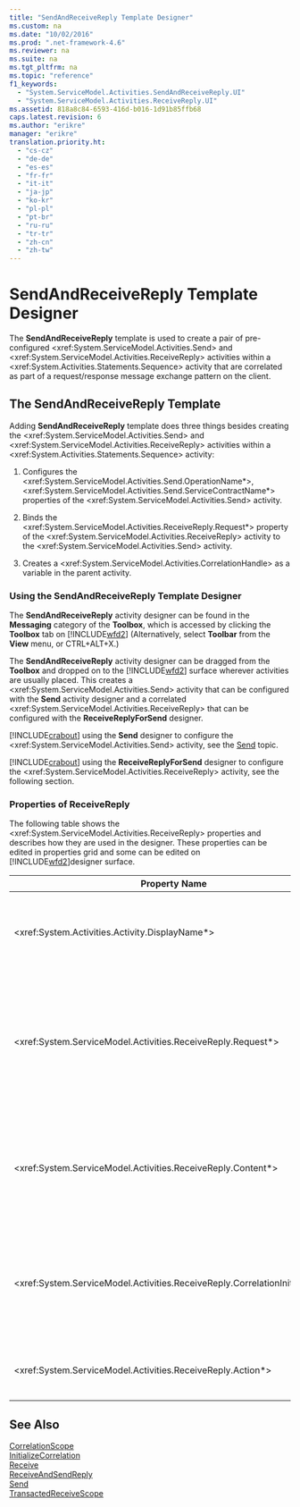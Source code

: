 ```yaml
---
title: "SendAndReceiveReply Template Designer"
ms.custom: na
ms.date: "10/02/2016"
ms.prod: ".net-framework-4.6"
ms.reviewer: na
ms.suite: na
ms.tgt_pltfrm: na
ms.topic: "reference"
f1_keywords: 
  - "System.ServiceModel.Activities.SendAndReceiveReply.UI"
  - "System.ServiceModel.Activities.ReceiveReply.UI"
ms.assetid: 818a8c84-6593-416d-b016-1d91b85ffb68
caps.latest.revision: 6
ms.author: "erikre"
manager: "erikre"
translation.priority.ht: 
  - "cs-cz"
  - "de-de"
  - "es-es"
  - "fr-fr"
  - "it-it"
  - "ja-jp"
  - "ko-kr"
  - "pl-pl"
  - "pt-br"
  - "ru-ru"
  - "tr-tr"
  - "zh-cn"
  - "zh-tw"
---
```

# SendAndReceiveReply Template Designer
The **SendAndReceiveReply** template is used to create a pair of pre-configured \<xref:System.ServiceModel.Activities.Send> and \<xref:System.ServiceModel.Activities.ReceiveReply> activities within a \<xref:System.Activities.Statements.Sequence> activity that are correlated as part of a request/response message exchange pattern on the client.  
  
## The SendAndReceiveReply Template  
 Adding **SendAndReceiveReply** template does three things besides creating the \<xref:System.ServiceModel.Activities.Send> and \<xref:System.ServiceModel.Activities.ReceiveReply> activities within a \<xref:System.Activities.Statements.Sequence> activity:  
  
1.  Configures the \<xref:System.ServiceModel.Activities.Send.OperationName*>, \<xref:System.ServiceModel.Activities.Send.ServiceContractName*> properties of the \<xref:System.ServiceModel.Activities.Send> activity.  
  
2.  Binds the \<xref:System.ServiceModel.Activities.ReceiveReply.Request*> property of the \<xref:System.ServiceModel.Activities.ReceiveReply> activity to the \<xref:System.ServiceModel.Activities.Send> activity.  
  
3.  Creates a \<xref:System.ServiceModel.Activities.CorrelationHandle> as a variable in the parent activity.  
  
### Using the SendAndReceiveReply Template Designer  
 The **SendAndReceiveReply** activity designer can be found in the **Messaging** category of the **Toolbox**, which is accessed by clicking the **Toolbox** tab on [!INCLUDE[wfd2](../workflowdesigner/includes/wfd2_md.md)] (Alternatively, select **Toolbar** from the **View** menu, or CTRL+ALT+X.)  
  
 The **SendAndReceiveReply** activity designer can be dragged from the **Toolbox** and dropped on to the [!INCLUDE[wfd2](../workflowdesigner/includes/wfd2_md.md)] surface wherever activities are usually placed. This creates a \<xref:System.ServiceModel.Activities.Send> activity that can be configured with the **Send** activity designer and a correlated \<xref:System.ServiceModel.Activities.ReceiveReply> that can be configured with the **ReceiveReplyForSend** designer.  
  
 [!INCLUDE[crabout](../codequality/includes/crabout_md.md)] using the **Send** designer to configure the \<xref:System.ServiceModel.Activities.Send> activity, see the [Send](../workflowdesigner/send-activity-designer.md) topic.  
  
 [!INCLUDE[crabout](../codequality/includes/crabout_md.md)] using the **ReceiveReplyForSend** designer to configure the \<xref:System.ServiceModel.Activities.ReceiveReply> activity, see the following section.  
  
### Properties of ReceiveReply  
 The following table shows the \<xref:System.ServiceModel.Activities.ReceiveReply> properties and describes how they are used in the designer. These properties can be edited in properties grid and some can be edited on [!INCLUDE[wfd2](../workflowdesigner/includes/wfd2_md.md)]designer surface.  
  
|Property Name|Required|Usage|  
|-------------------|--------------|-----------|  
|\<xref:System.Activities.Activity.DisplayName*>|False|The optional friendly name of the \<xref:System.ServiceModel.Activities.ReceiveReply> activity. The default is ReceiveReplyForSend.<br /><br /> Although the use of a non-default value for the friendly \<xref:System.Activities.Activity.DisplayName*> is not strictly required, it is a best practice to use such a value.|  
|\<xref:System.ServiceModel.Activities.ReceiveReply.Request*>|True|Reference to the \<xref:System.ServiceModel.Activities.Send> activity paired with this \<xref:System.ServiceModel.Activities.ReceiveReply> activity. This property must not be **null**. \<xref:System.ServiceModel.Activities.Send> and \<xref:System.ServiceModel.Activities.ReceiveReply> activities are used together on the client to model a request/response messaging pattern. This property specifies which \<xref:System.ServiceModel.Activities.Send> activity is paired. In the designer, you cannot edit this property because it is automatically bound to the \<xref:System.ServiceModel.Activities.Send> activity from which you created the \<xref:System.ServiceModel.Activities.ReceiveReply> activity.|  
|\<xref:System.ServiceModel.Activities.ReceiveReply.Content*>|False|Specifies the message or parameter content to receive. It can be either a \<xref:System.ServiceModel.Activities.ReceiveMessageContent> activity or a \<xref:System.ServiceModel.Activities.ReceiveParametersContent> activity. Edit this property by clicking the ellipse button beside the **Content** field in property grid or clicking the **Define…** button beside the **Content** label on the **Receive** activity designer surface. Both display the **Content Definition** dialog. [!INCLUDE[crabout](../codequality/includes/crabout_md.md)] how to use this box, see the [Content Definition Dialog Box](../workflowdesigner/content-definition-dialog-box.md) topic.|  
|\<xref:System.ServiceModel.Activities.ReceiveReply.CorrelationInitializers*>|False|Specifies the collection of \<xref:System.ServiceModel.Activities.CorrelationInitializer> objects that initialize multiple \<xref:System.ServiceModel.Activities.CorrelationHandle> objects that configure this \<xref:System.ServiceModel.Activities.Receive> activity within the workflow. Click the ellipsis button next to the \<xref:System.ServiceModel.Activities.Receive.CorrelationInitializers*> property in the properties grid to open the **Add Correlation Initializers** dialog box. [!INCLUDE[crabout](../codequality/includes/crabout_md.md)] using this box, see the [Add CorrelationInitializers Dialog Box](../workflowdesigner/add-correlationinitializers-dialog-box.md) topic.|  
|\<xref:System.ServiceModel.Activities.ReceiveReply.Action*>|False|Specifies the action header of the message. If it is not explicitly set, its value defaults to:<br /><br /> **https://tempuri.org/{service contract namespace}/{service contract name}/{operation name}.**|  
  
## See Also  
 [CorrelationScope](../workflowdesigner/correlationscope-activity-designer.md)   
 [InitializeCorrelation](../workflowdesigner/initializecorrelation-activity-designer.md)   
 [Receive](../workflowdesigner/receive-activity-designer.md)   
 [ReceiveAndSendReply](../workflowdesigner/receiveandsendreply-template-designer.md)   
 [Send](../workflowdesigner/send-activity-designer.md)   
 [TransactedReceiveScope](../workflowdesigner/transactedreceivescope-activity-designer.md)